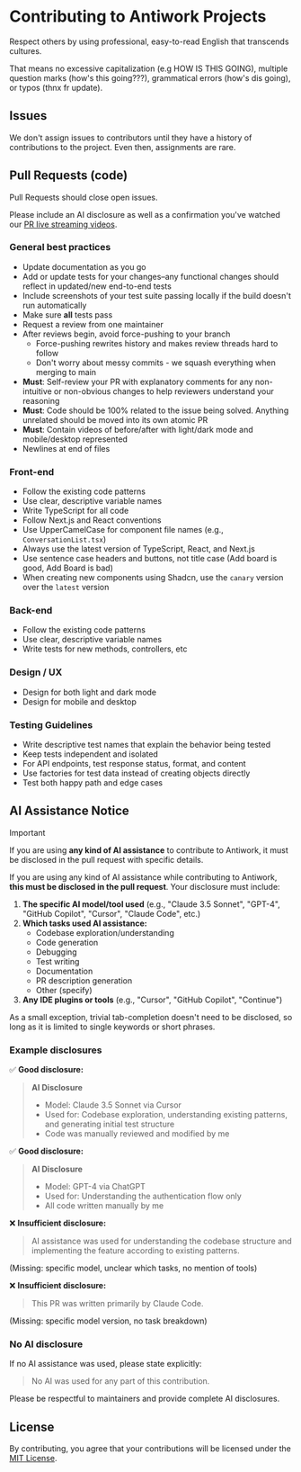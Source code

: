 # Contributing to Antiwork Projects

Respect others by using professional, easy-to-read English that transcends cultures.

That means no excessive capitalization (e.g HOW IS THIS GOING), multiple question marks (how's this going???), grammatical errors (how's dis going), or typos (thnx fr update).

## Issues

We don't assign issues to contributors until they have a history of contributions to the project. Even then, assignments are rare.

## Pull Requests (code)

Pull Requests should close open issues.

Please include an AI disclosure as well as a confirmation you've watched our [PR live streaming videos](https://www.youtube.com/@anti-work).

### General best practices

- Update documentation as you go
- Add or update tests for your changes–any functional changes should reflect in updated/new end-to-end tests
- Include screenshots of your test suite passing locally if the build doesn't run automatically
- Make sure **all** tests pass
- Request a review from one maintainer
- After reviews begin, avoid force-pushing to your branch
   - Force-pushing rewrites history and makes review threads hard to follow
   - Don't worry about messy commits - we squash everything when merging to main
- **Must**: Self-review your PR with explanatory comments for any non-intuitive or non-obvious changes to help reviewers understand your reasoning
- **Must**: Code should be 100% related to the issue being solved. Anything unrelated should be moved into its own atomic PR
- **Must**: Contain videos of before/after with light/dark mode and mobile/desktop represented 
- Newlines at end of files

### Front-end

- Follow the existing code patterns
- Use clear, descriptive variable names
- Write TypeScript for all code
- Follow Next.js and React conventions
- Use UpperCamelCase for component file names (e.g., `ConversationList.tsx`)
- Always use the latest version of TypeScript, React, and Next.js
- Use sentence case headers and buttons, not title case (Add board is good, Add Board is bad)
- When creating new components using Shadcn, use the `canary` version over the `latest` version

### Back-end

- Follow the existing code patterns
- Use clear, descriptive variable names
- Write tests for new methods, controllers, etc

### Design / UX

- Design for both light and dark mode
- Design for mobile and desktop

### Testing Guidelines

- Write descriptive test names that explain the behavior being tested
- Keep tests independent and isolated
- For API endpoints, test response status, format, and content
- Use factories for test data instead of creating objects directly
- Test both happy path and edge cases

## AI Assistance Notice

> [!IMPORTANT]
>
> If you are using **any kind of AI assistance** to contribute to Antiwork,
> it must be disclosed in the pull request with specific details.

If you are using any kind of AI assistance while contributing to Antiwork,
**this must be disclosed in the pull request**. Your disclosure must include:

1. **The specific AI model/tool used** (e.g., "Claude 3.5 Sonnet", "GPT-4", "GitHub Copilot", "Cursor", "Claude Code", etc.)
2. **Which tasks used AI assistance:**
   - Codebase exploration/understanding
   - Code generation
   - Debugging
   - Test writing
   - Documentation
   - PR description generation
   - Other (specify)
3. **Any IDE plugins or tools** (e.g., "Cursor", "GitHub Copilot", "Continue")

As a small exception, trivial tab-completion doesn't need to be disclosed,
so long as it is limited to single keywords or short phrases.

### Example disclosures

✅ **Good disclosure:**

> **AI Disclosure**
> - Model: Claude 3.5 Sonnet via Cursor
> - Used for: Codebase exploration, understanding existing patterns, and generating initial test structure
> - Code was manually reviewed and modified by me

✅ **Good disclosure:**

> **AI Disclosure**
> - Model: GPT-4 via ChatGPT
> - Used for: Understanding the authentication flow only
> - All code written manually by me

❌ **Insufficient disclosure:**

> AI assistance was used for understanding the codebase structure and implementing the feature according to existing patterns.

(Missing: specific model, unclear which tasks, no mention of tools)

❌ **Insufficient disclosure:**

> This PR was written primarily by Claude Code.

(Missing: specific model version, no task breakdown)

### No AI disclosure

If no AI assistance was used, please state explicitly:

> No AI was used for any part of this contribution.

Please be respectful to maintainers and provide complete AI disclosures.

## License

By contributing, you agree that your contributions will be licensed under the [MIT License](LICENSE.md).

